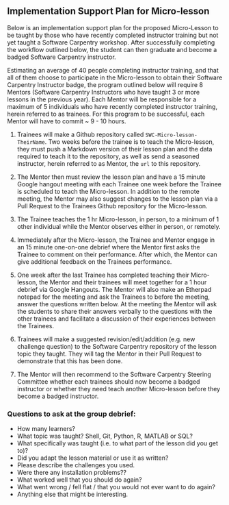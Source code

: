 ## Implementation Support Plan for Micro-lesson

Below is an implementation support plan for the proposed Micro-Lesson to be taught by 
those who have recently completed instructor training but not yet taught a Software 
Carpentry workshop. After successfully completing the workflow outlined below, the student
can then graduate and become a badged Software Carpentry instructor.


Estimating an average of 40 people completing instructor training, and that all of them
choose to participate in the Micro-lesson to obtain their Software Carpentry Instructor 
badge, the program outlined below will require 8 Mentors (Software Carpentry Instructors 
who have taught 3 or more lessons in the previous year). Each Mentor will be responsible 
for a maximum of 5 individuals who have recently completed instructor training, herein 
referred to as trainees. For this program to be successful, each Mentor will have to 
commit ~ 9 - 10 hours.

1. Trainees will make a Github repository called `SWC-Micro-lesson-TheirName`. Two weeks 
before the trainee is to teach the Micro-lesson, they must push a Markdown version of 
their lesson plan and the data required to teach it to the repository, as well as send a 
seasoned instructor, herein referred to as Mentor, the `url` to this repository.

2. The Mentor then must review the lesson plan and have a 15 minute Google hangout meeting
with each Trainee one week before the Trainee is scheduled to teach the Micro-lesson. In
addition to the remote meeting, the Mentor may also suggest changes to the lesson plan 
via a Pull Request to the Trainees Github repository for the Micro-lesson.

3. The Trainee teaches the 1 hr Micro-lesson, in person, to a minimum of 1 other 
individual while the Mentor observes either in person, or remotely. 

4. Immediately after the Micro-lesson, the Trainee and Mentor engage in an 15 minute 
one-on-one debrief where the Mentor first asks the Trainee to comment on their performance.
After which, the Mentor can give additional feedback on the Trainees performance.

5. One week after the last Trainee has completed teaching their Micro-lesson, the Mentor 
and their trainees will meet together for a 1 hour debrief via Google Hangouts. The Mentor 
will also make an Etherpad notepad for the meeting and ask the Trainees to before the 
meeting, answer the questions written below. At the meeting the Mentor will ask the 
students to share their answers verbally to the questions with the other trainees and 
facilitate a discussion of their experiences between the Trainees.

6. Trainees will make a suggested revision/edit/addition (e.g. new challenge question) to
the Software Carpentry repository of the lesson topic they taught. They will tag the 
Mentor in their Pull Request to demonstrate that this has been done.

7. The Mentor will then recommend to the Software Carpentry Steering Committee whether
each trainees should now become a badged instructor or whether they need teach another 
Micro-lesson before they become a badged instructor.


### Questions to ask at the group debrief:

* How many learners? 
* What topic was taught? Shell, Git, Python, R, MATLAB or SQL?
* What specifically was taught (i.e. to what part of the lesson did you get to)?
* Did you adapt the lesson material or use it as written?
* Please describe the challenges you used.
* Were there any installation problems??
* What worked well that you should do again?
* What went wrong / fell flat / that you would not ever want to do again?
* Anything else that might be interesting.

